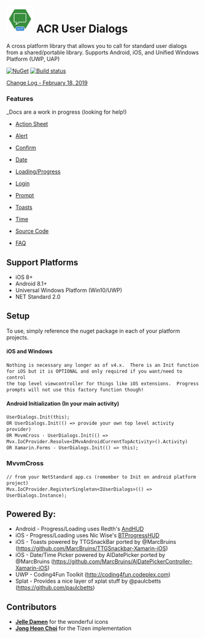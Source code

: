 ﻿# <img src="icon.png" width="71" height="71"/> ACR User Dialogs

A cross platform library that allows you to call for standard user dialogs from a shared/portable library.
Supports Android, iOS, and Unified Windows Platform (UWP, UAP)

[![NuGet](https://img.shields.io/nuget/v/Acr.UserDialogs.svg?maxAge=2592000)](https://www.nuget.org/packages/Acr.UserDialogs/)
[![Build status](https://dev.azure.com/allanritchie/Plugins/_apis/build/status/UserDialogs)](https://dev.azure.com/allanritchie/Plugins/_build/latest?definitionId=8)

[Change Log - February 18, 2019](docs/changelog.md)

### Features

_Docs are a work in progress (looking for help!)

* [Action Sheet](docs/actionsheets.md)
* [Alert](docs/alerts.md)
* [Confirm](docs/confirm.md)
* [Date](docs/date.md)
* [Loading/Progress](docs/progress.md)
* [Login](docs/login.md)
* [Prompt](docs/prompt.md)
* [Toasts](docs/toasts.md)
* [Time](docs/time.md)

* [Source Code](https://github.com/aritchie/userdialogs/tree/master/src/Samples/Samples)
* [FAQ](docs/faq.md)


## Support Platforms

* iOS 8+
* Android 8.1+
* Universal Windows Platform (Win10/UWP)
* NET Standard 2.0


## Setup

To use, simply reference the nuget package in each of your platform projects.

#### iOS and Windows

    Nothing is necessary any longer as of v4.x.  There is an Init function for iOS but it is OPTIONAL and only required if you want/need to control
    the top level viewcontroller for things like iOS extensions.  Progress prompts will not use this factory function though!

#### Android Initialization (In your main activity)

    UserDialogs.Init(this);
    OR UserDialogs.Init(() => provide your own top level activity provider)
    OR MvvmCross - UserDialogs.Init(() => Mvx.IoCProvider.Resolve<IMvxAndroidCurrentTopActivity>().Activity)
    OR Xamarin.Forms - UserDialogs.Init(() => this);

### MvvmCross

    // from your NetStandard app.cs (remember to Init on android platform project)
    Mvx.IoCProvider.RegisterSingleton<IUserDialogs>(() => UserDialogs.Instance);


## Powered By:

* Android - Progress/Loading uses Redth's [AndHUD](https://github.com/Redth/AndHUD)
* iOS - Progress/Loading uses Nic Wise's [BTProgressHUD](https://github.com/nicwise/BTProgressHUD)
* iOS - Toasts powered by TTGSnackBar ported by @MarcBruins (https://github.com/MarcBruins/TTGSnackbar-Xamarin-iOS)
* iOS - Date/Time Picker powered by AIDatePicker ported by @MarcBruins (https://github.com/MarcBruins/AIDatePickerController-Xamarin-iOS)
* UWP - Coding4Fun Toolkit (http://coding4fun.codeplex.com)
* Splat - Provides a nice layer of xplat stuff by @paulcbetts (https://github.com/paulcbetts) 

## Contributors

* **[Jelle Damen](https://twitter.com/JelleDamen)** for the wonderful icons
* **[Jong Heon Choi](https://github.com/JongHeonChoi)** for the Tizen implementation
